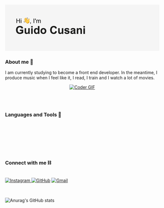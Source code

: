 <img src="https://github.com/gducsn/gducsn/blob/main/header/05.png?raw=true" alt="">

<h3 align="left">About me 📖</h3>

I am currently studying to become a front end developer. In the meantime, I produce music when I feel like it, I read, I train and I watch a lot of movies.

<p align="center">
    <a href="#"><img src="https://media.giphy.com/media/SWoSkN6DxTszqIKEqv/giphy.gif" alt="Coder GIF" width="500"
            height="400"></a>
</p>
<br>
<br>
<h3>Languages and Tools &#128296</h3>

<br>

<p align="left">
<img src="https://img.shields.io/badge/HTML-5-black?style=for-the-badge&logo=appveyor?link=http://left&link=https://it.wikipedia.org/wiki/HTML5"alt="">
</img>
<img src="https://img.shields.io/badge/CSS-3-black?style=for-the-badge&logo=appveyor?link=http://left&link=https://www.w3.org/TR/2001/WD-css3-roadmap-20010523/"alt="">
</img>
<img src="https://img.shields.io/badge/javascript-JS-black?style=for-the-badge&logo=appveyor?link=http://left&link=https://javascript.info/" alt="">
</img>
<img src="https://img.shields.io/badge/GITHUB-GIT-black?style=for-the-badge&logo=appveyor?link=http://left&link=https://github.com/" alt="">
</img>
<img src="https://img.shields.io/badge/Adobe%20-AAE-black?style=for-the-badge&logo=appveyor?link=https://it.wikipedia.org/wiki/Adobe_After_Effects" alt="">
</img>
<img src="https://img.shields.io/badge/Adobe%20-PH-black?style=for-the-badge&logo=appveyor?link=https://it.wikipedia.org/wiki/Adobe_Photoshop" alt="">
</img>
<img src="https://img.shields.io/badge/OFFICE%20-MSOffice-black?style=for-the-badge&logo=appveyor?link=https://it.wikipedia.org/wiki/Microsoft_Office" alt="">
</img>
<img src="https://img.shields.io/badge/ABLETON%20-LIVE-black?style=for-the-badge&logo=appveyor?link=https://it.wikipedia.org/wiki/Ableton_Live" alt="">
</img>


      
    
    
</p>
<br>
<br>

<h3>Connect with me ⛓</h3>

<br>
 <a href="https://www.instagram.com/gducsn/"><img src="https://img.shields.io/badge/instagram-%23E4405F.svg?style=plastic&logo=instagram&logoColor=white"
            alt="Instagram" /> </a> <a href="https://github.com/gducsn"><img
            src="https://img.shields.io/badge/github-%23181717.svg?style=plastic&logo=github&logoColor=white"
            alt="GitHub" /></a> <a href="mailto:gducsngmail.com"><img img
            src="https://img.shields.io/badge/gmail-%23EA4335.svg?style=plastic&logo=gmail&logoColor=white"
            alt="Gmail" /></a>

<br>
<br>
<br>

![Anurag's GitHub stats](https://github-readme-stats.vercel.app/api?username=gducsn&show_icons=true&theme=dark)
###



